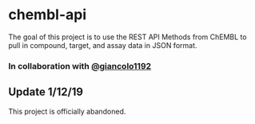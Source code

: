 # chembl-api

The goal of this project is to use the REST API Methods from ChEMBL to pull in compound, target, and assay data in JSON format.

### In collaboration with [@giancolo1192](https://github.com/giancolo1192/chembl-api)

## Update 1/12/19

This project is officially abandoned.
